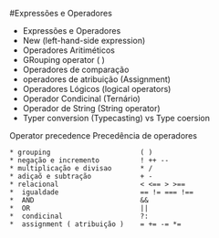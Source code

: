 #Expressões e Operadores

- Expressões e Operadores
- New (left-hand-side expression)
- Operadores Aritiméticos
- GRouping operator ( )
- Operadores de comparação
- operadores de atribuição (Assignment)
- Operadores Lógicos (logical operators)
- Operador Condicinal (Ternário)
- Operador de String (String operator)
- Typer conversion (Typecasting) vs Type
  coersion

Operator precedence
    Precedência de operadores

    * grouping                      ( )
    * negação e incremento          ! ++ --
    * multiplicação e divisao       * /
    * adiçaõ e subtração            + -
    * relacional                    < <== > >==
    *  igualdade                    == != === !==
    *  AND                          &&
    *  OR                           ||
    *  condicinal                   ?:
    *  assignment ( atribuição )    = += -= *=






